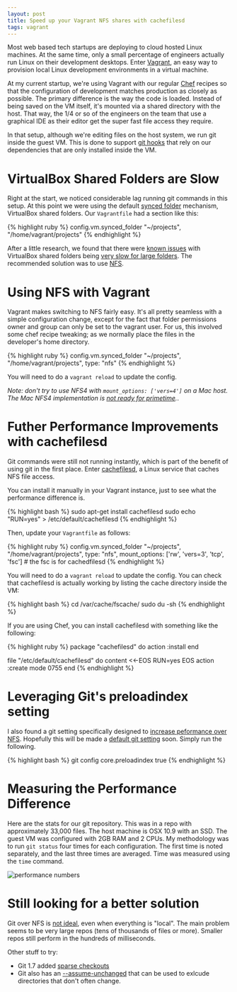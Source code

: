 ```yaml
---
layout: post
title: Speed up your Vagrant NFS shares with cachefilesd
tags: vagrant
---
```


Most web based tech startups are deploying to cloud hosted Linux machines. At the same time, only a small percentage of engineers actually run Linux on their development desktops. Enter [Vagrant](http://www.vagrantup.com/), an easy way to provision local Linux development environments in a virtual machine.

At my current startup, we're using Vagrant with our regular [Chef](http://www.getchef.com/chef/) recipes so that the configuration of development matches production as closely as possible. The primary difference is the way the code is loaded. Instead of being saved on the VM itself, it's mounted via a shared directory with the host. That way, the 1/4 or so of the engineers on the team that use a graphical IDE as their editor get the super fast file access they require.

In that setup, although we're editing files on the host system, we run git inside the guest VM. This is done to support [git hooks](http://git-scm.com/book/en/Customizing-Git-Git-Hooks) that rely on our dependencies that are only installed inside the VM.

# VirtualBox Shared Folders are Slow

Right at the start, we noticed considerable lag running git commands in this setup. At this point we were using the default [synced folder](http://docs.vagrantup.com/v2/synced-folders/basic_usage.html) mechanism, VirtualBox shared folders. Our `Vagrantfile` had a section like this:

{% highlight ruby %}
config.vm.synced_folder "~/projects", "/home/vagrant/projects"
{% endhighlight %}

After a little research, we found that there were [known issues](http://jsosic.wordpress.com/tag/shared-folders/) with VirtualBox shared folders being [very slow for large folders](https://forums.virtualbox.org/viewtopic.php?f=6&t=55044). The recommended solution was to use [NFS](http://en.wikipedia.org/wiki/Network_File_System).

# Using NFS with Vagrant

Vagrant makes switching to NFS fairly easy. It's all pretty seamless with a simple configuration change, except for the fact that folder permissions owner and group can only be set to the vagrant user. For us, this involved some chef recipe tweaking; as we normally place the files in the developer's home directory.

{% highlight ruby %}
config.vm.synced_folder "~/projects", "/home/vagrant/projects", type: "nfs"
{% endhighlight %}

You will need to do a `vagrant reload` to update the config.

*Note: don't try to use NFS4 with `mount_options: ['vers=4']` on a Mac host. The Mac NFS4 implementation is [not ready for primetime](http://dfusion.com.au/wiki/tiki-index.php?page=NFSv4+on+Apple+OS+X).*.

# Futher Performance Improvements with cachefilesd

Git commands were still not running instantly, which is part of the benefit of using git in the first place. Enter [cachefilesd](http://linux.die.net/man/8/cachefilesd), a Linux service that caches NFS file access.

You can install it manually in your Vagrant instance, just to see what the performance difference is.

{% highlight bash %}
sudo apt-get install cachefilesd
sudo echo "RUN=yes" > /etc/default/cachefilesd
{% endhighlight %}

Then, update your `Vagrantfile` as follows:

{% highlight ruby %}
config.vm.synced_folder "~/projects", "/home/vagrant/projects", type: "nfs", mount_options: ['rw', 'vers=3', 'tcp', 'fsc']  # the fsc is for cachedfilesd
{% endhighlight %}

You will need to do a `vagrant reload` to update the config. You can check that cachefilesd is actually working by listing the cache directory inside the VM:

{% highlight bash %}
cd /var/cache/fscache/
sudo du -sh
{% endhighlight %}

If you are using Chef, you can install cachefilesd with something like the following:

{% highlight ruby %}
package "cachefilesd" do
  action :install
end

file "/etc/default/cachefilesd" do
  content <<-EOS
RUN=yes
  EOS
  action :create
  mode 0755
end
{% endhighlight %}

# Leveraging Git's preloadindex setting

I also found a git setting specifically designed to [increase peformance over NFS](http://git-scm.com/docs/git-config). Hopefully this will be made a [default git setting](http://git.661346.n2.nabble.com/git-status-takes-30-seconds-on-Windows-7-Why-td7580816.html#a7580853) soon. Simply run the following.

{% highlight bash %}
git config core.preloadindex true
{% endhighlight %}

# Measuring the Performance Difference

Here are the stats for our git repository. This was in a repo with approximately 33,000 files. The host machine is OSX 10.9 with an SSD. The guest VM was configured with 2GB RAM and 2 CPUs. My methodology was to run `git status` four times for each configuration. The first time is noted separately, and the last three times are averaged. Time was measured using the `time` command.

![performance numbers](/blog/images/nfsgit.png)

# Still looking for a better solution

Git over NFS is [not ideal](http://git.661346.n2.nabble.com/hosting-git-on-a-nfs-td1489016.html), even when everything is "local". The main problem seems to be very large repos (tens of thousands of files or more). Smaller repos still perform in the hundreds of milliseconds.

Other stuff to try:

- Git 1.7 added [sparse checkouts](http://jasonkarns.com/blog/subdirectory-checkouts-with-git-sparse-checkout/)
- Git also has an [--assume-unchanged](http://git-scm.com/docs/git-update-index#_using_%60%60assume_unchanged%27%27_bit) that can be used to exlcude directories that don't often change.
